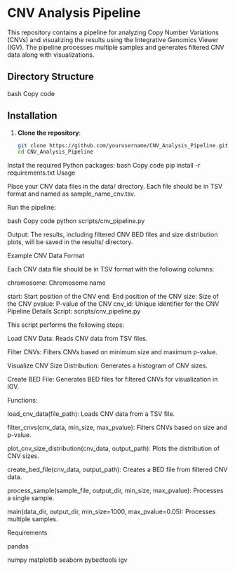 # CNV Analysis Pipeline

This repository contains a pipeline for analyzing Copy Number Variations (CNVs) and visualizing the results using the Integrative Genomics Viewer (IGV). The pipeline processes multiple samples and generates filtered CNV data along with visualizations.

## Directory Structure



bash
Copy code

## Installation

1. **Clone the repository**:
   ```bash
   git clone https://github.com/yourusername/CNV_Analysis_Pipeline.git
   cd CNV_Analysis_Pipeline
Install the required Python packages:
bash
Copy code
pip install -r requirements.txt
Usage

Place your CNV data files in the data/ directory. Each file should be in TSV format and named as sample_name_cnv.tsv.

Run the pipeline:

bash
Copy code
python scripts/cnv_pipeline.py

Output: The results, including filtered CNV BED files and size distribution plots, will be saved in the results/ directory.

Example CNV Data Format

Each CNV data file should be in TSV format with the following columns:



chromosome: Chromosome name

start: Start position of the CNV
end: End position of the CNV
size: Size of the CNV
pvalue: P-value of the CNV
cnv_id: Unique identifier for the CNV
Pipeline Details
Script: scripts/cnv_pipeline.py


This script performs the following steps:

Load CNV Data: Reads CNV data from TSV files.

Filter CNVs: Filters CNVs based on minimum size and maximum p-value.

Visualize CNV Size Distribution: Generates a histogram of CNV sizes.

Create BED File: Generates BED files for filtered CNVs for visualization in IGV.


Functions:

load_cnv_data(file_path): Loads CNV data from a TSV file.

filter_cnvs(cnv_data, min_size, max_pvalue): Filters CNVs based on size and p-value.

plot_cnv_size_distribution(cnv_data, output_path): Plots the distribution of CNV sizes.

create_bed_file(cnv_data, output_path): Creates a BED file from filtered CNV data.

process_sample(sample_file, output_dir, min_size, max_pvalue): Processes a single sample.

main(data_dir, output_dir, min_size=1000, max_pvalue=0.05): Processes multiple samples.


Requirements

pandas

numpy
matplotlib
seaborn
pybedtools
igv

